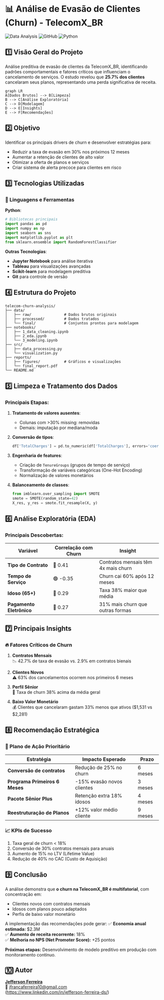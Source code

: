 # 📊 Análise de Evasão de Clientes (Churn) - TelecomX_BR

![Data Analysis](https://img.shields.io/badge/Status-Concluído-brightgreen) 
![GitHub](https://img.shields.io/github/repo-size/seu-usuario/telecom-churn-analysis) 
![Python](https://img.shields.io/badge/Python-3.9%2B-blue)

## 1️⃣ Visão Geral do Projeto
Análise preditiva de evasão de clientes da TelecomX_BR, identificando padrões comportamentais e fatores críticos que influenciam o cancelamento de serviços. O estudo revelou que **25.7% dos clientes** cancelaram seus planos, representando uma perda significativa de receita.

```mermaid
graph LR
A[Dados Brutos] --> B[Limpeza]
B --> C[Análise Exploratória]
C --> D[Modelagem]
D --> E[Insights]
E --> F[Recomendações]
```

## 2️⃣ Objetivo
Identificar os principais drivers de churn e desenvolver estratégias para:
- Reduzir a taxa de evasão em 30% nos próximos 12 meses
- Aumentar a retenção de clientes de alto valor
- Otimizar a oferta de planos e serviços
- Criar sistema de alerta precoce para clientes em risco

## 3️⃣ Tecnologias Utilizadas
### 🐍 Linguagens e Ferramentas
**Python**:
```python
# Bibliotecas principais
import pandas as pd
import numpy as np
import seaborn as sns
import matplotlib.pyplot as plt
from sklearn.ensemble import RandomForestClassifier
```
**Outras Tecnologias**:
- **Jupyter Notebook** para análise iterativa
- **Tableau** para visualizações avançadas
- **Scikit-learn** para modelagem preditiva
- **Git** para controle de versão

## 4️⃣ Estrutura do Projeto
```
telecom-churn-analysis/
├── data/
│   ├── raw/               # Dados brutos originais
│   ├── processed/         # Dados tratados
│   └── final/             # Conjuntos prontos para modelagem
├── notebooks/
│   ├── 1_data_cleaning.ipynb
│   ├── 2_eda.ipynb
│   └── 3_modeling.ipynb
├── src/
│   ├── data_processing.py
│   └── visualization.py
├── reports/
│   ├── figures/           # Gráficos e visualizações
│   └── final_report.pdf
└── README.md
```

## 5️⃣ Limpeza e Tratamento dos Dados
### Principais Etapas:
1. **Tratamento de valores ausentes**:
   - Colunas com >30% missing: removidas
   - Demais: imputação por mediana/moda
   
2. **Conversão de tipos**:
   ```python
   df['TotalCharges'] = pd.to_numeric(df['TotalCharges'], errors='coerce')
   ```

3. **Engenharia de features**:
   - Criação de `TenureGroups` (grupos de tempo de serviço)
   - Transformação de variáveis categóricas (One-Hot Encoding)
   - Normalização de valores monetários

4. **Balanceamento de classes**:
   ```python
   from imblearn.over_sampling import SMOTE
   smote = SMOTE(random_state=42)
   X_res, y_res = smote.fit_resample(X, y)
   ```

## 6️⃣ Análise Exploratória (EDA)
### Principais Descobertas:
| Variável               | Correlação com Churn | Insight |
|------------------------|----------------------|---------|
| **Tipo de Contrato**   | 🔴 0.41 | Contratos mensais têm 4x mais churn |
| **Tempo de Serviço**   | 🟢 -0.35 | Churn cai 60% após 12 meses |
| **Idoso (65+)**        | 🔴 0.29 | Taxa 38% maior que média |
| **Pagamento Eletrônico** | 🔴 0.27 | 31% mais churn que outras formas |


## 7️⃣ Principais Insights
### 🔥 Fatores Críticos de Churn
1. **Contratos Mensais**  
   📉 42.7% de taxa de evasão vs. 2.9% em contratos bienais

2. **Clientes Novos**  
   ⚠️ 63% dos cancelamentos ocorrem nos primeiros 6 meses

3. **Perfil Sênior**  
   👵 Taxa de churn 38% acima da média geral

4. **Baixo Valor Monetário**  
   💰 Clientes que cancelaram gastam 33% menos que ativos ($1,531 vs $2,281)

## 8️⃣ Recomendação Estratégica
### 🚀 Plano de Ação Prioritário
| Estratégia | Impacto Esperado | Prazo |
|------------|------------------|-------|
| **Conversão de contratos** | Redução de 25% no churn | 6 meses |
| **Programa Primeiros 6 Meses** | -15% evasão novos clientes | 3 meses |
| **Pacote Sênior Plus** | Retenção extra 18% idosos | 4 meses |
| **Reestruturação de Planos** | +12% valor médio cliente | 9 meses |

### 📈 KPIs de Sucesso
1. Taxa geral de churn < 18%
2. Conversão de 30% contratos mensais para anuais
3. Aumento de 15% no LTV (Lifetime Value)
4. Redução de 40% no CAC (Custo de Aquisição)

## 9️⃣ Conclusão
A análise demonstra que **o churn na TelecomX_BR é multifatorial**, com concentração em:
- Clientes novos com contratos mensais
- Idosos com planos pouco adaptados
- Perfis de baixo valor monetário

A implementação das recomendações pode gerar:
✅ **Economia anual estimada:** $2.3M  
✅ **Aumento de receita recorrente:** 18%  
✅ **Melhoria no NPS (Net Promoter Score):** +25 pontos

**Próximas etapas:** Desenvolvimento de modelo preditivo em produção com monitoramento contínuo.

## 🔟 Autor
[**Jefferson Ferreira**](https://github.com/francaferreira/)  
📧 jfrancaferreira10@gmail.com  
(https://www.linkedin.com/in/jefferson-ferreira-ds/)
